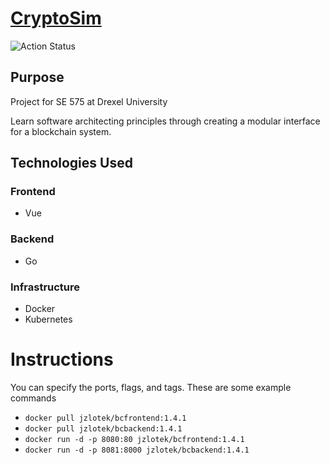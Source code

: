 # [CryptoSim](https://github.com/jzlotek/bc/blob/main/README.md)

![Action Status](https://github.com/jzlotek/bc/workflows/Deploy%20to%20docker%20hub/badge.svg)
## Purpose

Project for SE 575 at Drexel University

Learn software architecting principles through creating a modular interface for a blockchain system.

## Technologies Used

### Frontend

- Vue

### Backend

- Go

### Infrastructure

- Docker
- Kubernetes

# Instructions
You can specify the ports, flags, and tags. These are some example commands
 - `docker pull jzlotek/bcfrontend:1.4.1`
 - `docker pull jzlotek/bcbackend:1.4.1`
 - `docker run -d -p 8080:80 jzlotek/bcfrontend:1.4.1`
 - `docker run -d -p 8081:8000 jzlotek/bcbackend:1.4.1`